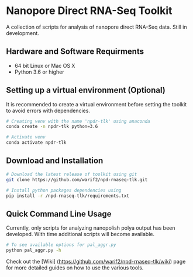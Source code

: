 # Nanopore Direct RNA-Seq Toolkit
A collection of scripts for analysis of nanopore direct 
RNA-Seq data. Still in development.

## Hardware and Software Requirments
  * 64 bit Linux or Mac OS X
  * Python 3.6 or higher
  
## Setting up a virtual environment (Optional)
It is recommended to create a virtual environment before setting
the toolkit to avoid errors with dependencies.

```bash
# Creating venv with the name 'npdr-tlk' using anaconda
conda create -n npdr-tlk python=3.6

# Activate venv
conda activate npdr-tlk
```
  
## Download and Installation

```bash
# Download the latest release of toolkit using git
git clone https://github.com/warif2/npd-rnaseq-tlk.git

# Install python packages dependencies using
pip install -r /npd-rnaseq-tlk/requirements.txt
```

## Quick Command Line Usage
Currently, only scripts for analyzing nanopolish polya output 
has been developed. With time additional scripts will become 
available. 
```bash
# To see available options for pal_aggr.py
python pal_aggr.py -h
```

Check out the [Wiki] (https://github.com/warif2/npd-rnaseq-tlk/wiki) page for more detailed guides on how to use the various tools.